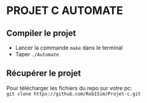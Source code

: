 # PROJET C AUTOMATE
## Compiler le projet 
- Lancer la commande `make`  dans le terminal
- Taper `./Automate`

## Récupérer le projet

Pour télécharger les fichiers du repo sur votre pc:  
`git clone https://github.com/Rob1Sim/Projet-c.git`